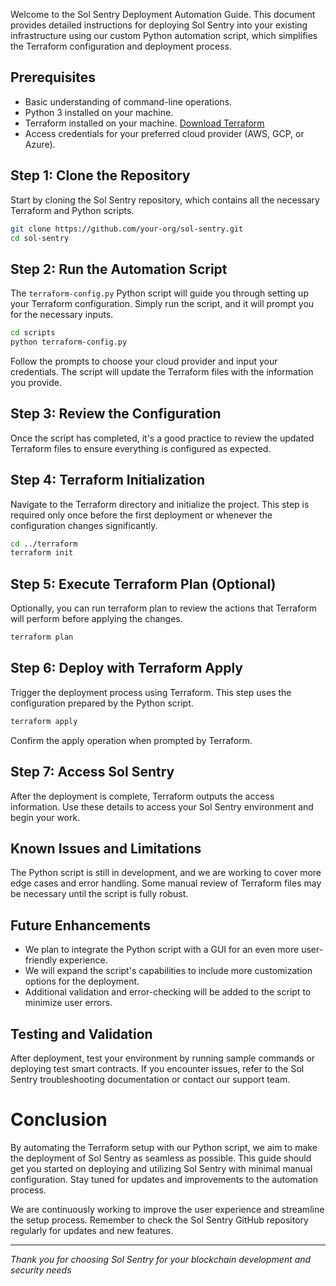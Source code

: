 Welcome to the Sol Sentry Deployment Automation Guide. This document provides detailed instructions for deploying Sol Sentry into your existing infrastructure using our custom Python automation script, which simplifies the Terraform configuration and deployment process.

## Prerequisites

- Basic understanding of command-line operations.
- Python 3 installed on your machine.
- Terraform installed on your machine. [Download Terraform](https://www.terraform.io/downloads.html)
- Access credentials for your preferred cloud provider (AWS, GCP, or Azure).

## Step 1: Clone the Repository

Start by cloning the Sol Sentry repository, which contains all the necessary Terraform and Python scripts.

```bash
git clone https://github.com/your-org/sol-sentry.git
cd sol-sentry
```

## Step 2: Run the Automation Script
The `terraform-config.py` Python script will guide you through setting up your Terraform configuration. Simply run the script, and it will prompt you for the necessary inputs.

```bash
cd scripts
python terraform-config.py
```
Follow the prompts to choose your cloud provider and input your credentials. The script will update the Terraform files with the information you provide.

## Step 3: Review the Configuration
Once the script has completed, it's a good practice to review the updated Terraform files to ensure everything is configured as expected.

## Step 4: Terraform Initialization
Navigate to the Terraform directory and initialize the project. This step is required only once before the first deployment or whenever the configuration changes significantly.

```bash
cd ../terraform
terraform init
```

## Step 5: Execute Terraform Plan (Optional)
Optionally, you can run terraform plan to review the actions that Terraform will perform before applying the changes.

```bash
terraform plan
```

## Step 6: Deploy with Terraform Apply
Trigger the deployment process using Terraform. This step uses the configuration prepared by the Python script.

```bash
terraform apply
```
Confirm the apply operation when prompted by Terraform.

## Step 7: Access Sol Sentry
After the deployment is complete, Terraform outputs the access information. Use these details to access your Sol Sentry environment and begin your work.

## Known Issues and Limitations
The Python script is still in development, and we are working to cover more edge cases and error handling.
Some manual review of Terraform files may be necessary until the script is fully robust.

## Future Enhancements
* We plan to integrate the Python script with a GUI for an even more user-friendly experience.
* We will expand the script's capabilities to include more customization options for the deployment.
* Additional validation and error-checking will be added to the script to minimize user errors.

## Testing and Validation
After deployment, test your environment by running sample commands or deploying test smart contracts. If you encounter issues, refer to the Sol Sentry troubleshooting documentation or contact our support team.

# Conclusion
By automating the Terraform setup with our Python script, we aim to make the deployment of Sol Sentry as seamless as possible. This guide should get you started on deploying and utilizing Sol Sentry with minimal manual configuration. Stay tuned for updates and improvements to the automation process.

We are continuously working to improve the user experience and streamline the setup process. Remember to check the Sol Sentry GitHub repository regularly for updates and new features.

---

_Thank you for choosing Sol Sentry for your blockchain development and security needs_
